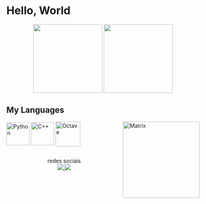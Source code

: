 # Hello, World

<div align = "center">
<img height = "180em" src = "https://github-readme-stats.vercel.app/api?username=JWchester&show_icons=true&theme=dark&include_all_commits=true&count_private=true" />
<img height = "180em" src = "https://github-readme-stats.vercel.app/api/top-langs/?username=JWchester&layout=compact&langs_count=7&theme=dark" />
</div>

## My Languages

<div align = "left">
<img style = "margin = 10px" align = "center" alt = "Python" height = "60" src = "https://cdn.jsdelivr.net/gh/devicons/devicon/icons/python/python-original.svg" />
<img style = "margin = 10px" align = "center" alt = "C++" height = "60" src = https://cdn.jsdelivr.net/gh/devicons/devicon/icons/cplusplus/cplusplus-original.svg /> 
<img style = "margin = 10px" align = "center" alt = "Octave" height = "65" src="https://cdn.jsdelivr.net/gh/devicons/devicon/icons/matlab/matlab-original.svg" />
<img align = "right" height = "200" width = "200" alt = "Matrix" src = https://c.tenor.com/yasksYy1XekAAAAC/matrix-code.gif /></a>

 ##

<div align = "center">
redes sociais 

<div align = "center">
<a href="https://instagram.com/joao.paulo56" alt = "Instagram" target="_blank"> <img src = "https://img.shields.io/badge/Instagram-E4405F?style=for-the-badge&logo=instagram&logoColor=white "target =" _ blank "> </a>
<a href="https://www.linkedin.com/in/jo%C3%A3o-paulo-gomes-barbosa-a1384a1b1/" target="_blank"> <img src = "https://img.shields.io/badge/LinkedIn-0077B5?style=for-the-badge&logo=linkedin&logoColor=white "target =" _ blank "> </a>
 

  


